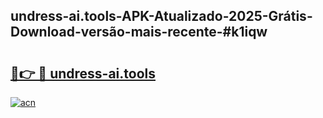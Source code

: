 ## undress-ai.tools-APK-Atualizado-2025-Grátis-Download-versão-mais-recente-#k1iqw

# <h2><a href="https://ainizakaria.my?title=undress-ai.tools&ref=20M">🔗👉 🔴 undress-ai.tools</a></h2>

[![acn](https://github.com/user-attachments/assets/0f9c940e-d8b0-45ae-aac7-cd30a18b3e1c)](https://ainizakaria.my?title=undress-ai.tools&ref=20M)

